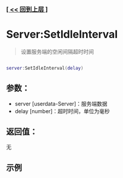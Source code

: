 ### [[ << 回到上层 ]](index.md)

# Server:SetIdleInterval

> 设置服务端的空闲间隔超时时间

```lua

server:SetIdleInterval(delay)

```

## 参数：

+ server [userdata-Server]：服务端数据
+ delay [number]：超时时间，单位为毫秒

## 返回值：

无

## 示例

```lua

```